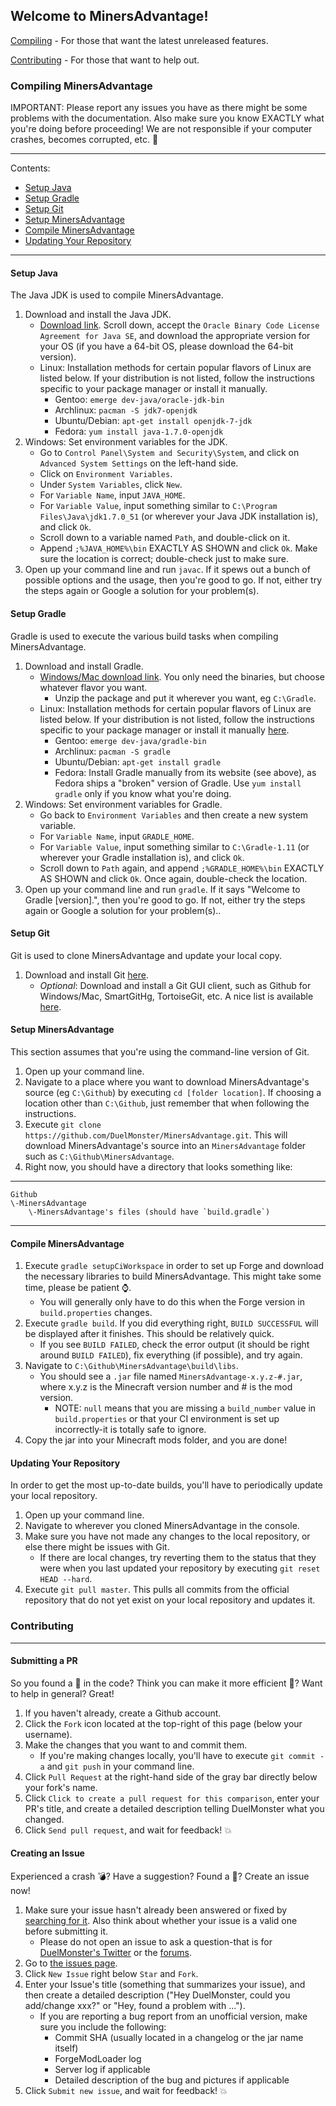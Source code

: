 ## Welcome to MinersAdvantage!

[Compiling](#compiling-minersadvantage) - For those that want the latest unreleased features.

[Contributing](#contributing) - For those that want to help out.

### Compiling MinersAdvantage
IMPORTANT: Please report any issues you have as there might be some problems with the documentation.
Also make sure you know EXACTLY what you're doing before proceeding!  We are not responsible if your computer crashes, becomes corrupted, etc. :see_no_evil:
***
Contents:
- [Setup Java](#setup-java)
- [Setup Gradle](#setup-gradle)
- [Setup Git](#setup-git)
- [Setup MinersAdvantage](#setup-minersadvantage)
- [Compile MinersAdvantage](#compile-minersadvantage)
- [Updating Your Repository](#updating-your-repository)
***
#### Setup Java
The Java JDK is used to compile MinersAdvantage.

1. Download and install the Java JDK.
	* [Download link](http://www.oracle.com/technetwork/java/javase/downloads/index.html).  Scroll down, accept the `Oracle Binary Code License Agreement for Java SE`, and download the appropriate version for your OS (if you have a 64-bit OS, please download the 64-bit version).
	* Linux: Installation methods for certain popular flavors of Linux are listed below.  If your distribution is not listed, follow the instructions specific to your package manager or install it manually.
		* Gentoo: `emerge dev-java/oracle-jdk-bin`
		* Archlinux: `pacman -S jdk7-openjdk`
		* Ubuntu/Debian: `apt-get install openjdk-7-jdk`
		* Fedora: `yum install java-1.7.0-openjdk`
2. Windows: Set environment variables for the JDK.
    * Go to `Control Panel\System and Security\System`, and click on `Advanced System Settings` on the left-hand side.
    * Click on `Environment Variables`.
    * Under `System Variables`, click `New`.
    * For `Variable Name`, input `JAVA_HOME`.
    * For `Variable Value`, input something similar to `C:\Program Files\Java\jdk1.7.0_51` (or wherever your Java JDK installation is), and click `Ok`.
    * Scroll down to a variable named `Path`, and double-click on it.
    * Append `;%JAVA_HOME%\bin` EXACTLY AS SHOWN and click `Ok`.  Make sure the location is correct; double-check just to make sure.
3. Open up your command line and run `javac`.  If it spews out a bunch of possible options and the usage, then you're good to go.  If not, either try the steps again or Google a solution for your problem(s).

#### Setup Gradle
Gradle is used to execute the various build tasks when compiling MinersAdvantage.

1. Download and install Gradle.
	* [Windows/Mac download link](http://www.gradle.org/downloads).  You only need the binaries, but choose whatever flavor you want.
		* Unzip the package and put it wherever you want, eg `C:\Gradle`.
	* Linux: Installation methods for certain popular flavors of Linux are listed below.  If your distribution is not listed, follow the instructions specific to your package manager or install it manually [here](http://www.gradle.org/downloads).
		* Gentoo: `emerge dev-java/gradle-bin`
		* Archlinux: `pacman -S gradle`
		* Ubuntu/Debian: `apt-get install gradle`
		* Fedora: Install Gradle manually from its website (see above), as Fedora ships a "broken" version of Gradle.  Use `yum install gradle` only if you know what you're doing.
2. Windows: Set environment variables for Gradle.
	* Go back to `Environment Variables` and then create a new system variable.
	* For `Variable Name`, input `GRADLE_HOME`.
	* For `Variable Value`, input something similar to `C:\Gradle-1.11` (or wherever your Gradle installation is), and click `Ok`.
	* Scroll down to `Path` again, and append `;%GRADLE_HOME%\bin` EXACTLY AS SHOWN and click `Ok`.  Once again, double-check the location.
3. Open up your command line and run `gradle`.  If it says "Welcome to Gradle [version].", then you're good to go.  If not, either try the steps again or Google a solution for your problem(s)..

#### Setup Git
Git is used to clone MinersAdvantage and update your local copy.

1. Download and install Git [here](http://git-scm.com/download/).
	* *Optional*: Download and install a Git GUI client, such as Github for Windows/Mac, SmartGitHg, TortoiseGit, etc.  A nice list is available [here](http://git-scm.com/downloads/guis).

#### Setup MinersAdvantage
This section assumes that you're using the command-line version of Git.

1. Open up your command line.
2. Navigate to a place where you want to download MinersAdvantage's source (eg `C:\Github`) by executing `cd [folder location]`.  If choosing a location other than `C:\Github`, just remember that when following the instructions.
3. Execute `git clone https://github.com/DuelMonster/MinersAdvantage.git`.  This will download MinersAdvantage's source into an `MinersAdvantage` folder
such as `C:\Github\MinersAdvantage`.
4. Right now, you should have a directory that looks something like:

***
	Github
	\-MinersAdvantage
		\-MinersAdvantage's files (should have `build.gradle`)
***

#### Compile MinersAdvantage
1. Execute `gradle setupCiWorkspace` in order to set up Forge and download the necessary libraries to build MinersAdvantage.  This might take some time, please be patient :watch:.
	* You will generally only have to do this when the Forge version in `build.properties` changes.
2. Execute `gradle build`. If you did everything right, `BUILD SUCCESSFUL` will be displayed after it finishes.  This should be relatively quick.
    * If you see `BUILD FAILED`, check the error output (it should be right around `BUILD FAILED`), fix everything (if possible), and try again.
3. Navigate to `C:\Github\MinersAdvantage\build\libs`.
    *  You should see a `.jar` file named `MinersAdvantage-x.y.z-#.jar`, where x.y.z is the Minecraft version number and # is the mod version.
		* NOTE: `null` means that you are missing a `build_number` value in `build.properties` or that your CI environment is set up incorrectly-it is totally safe to ignore.
4. Copy the jar into your Minecraft mods folder, and you are done!

#### Updating Your Repository
In order to get the most up-to-date builds, you'll have to periodically update your local repository.

1. Open up your command line.
2. Navigate to wherever you cloned MinersAdvantage in the console.
3. Make sure you have not made any changes to the local repository, or else there might be issues with Git.
	* If there are local changes, try reverting them to the status that they were when you last updated your repository by executing `git reset HEAD --hard`.
4. Execute `git pull master`.  This pulls all commits from the official repository that do not yet exist on your local repository and updates it.

### Contributing
***
#### Submitting a PR
So you found a :bug: in the code?  Think you can make it more efficient :dash:?  Want to help in general?  Great!

1. If you haven't already, create a Github account.
2. Click the `Fork` icon located at the top-right of this page (below your username).
3. Make the changes that you want to and commit them.
	* If you're making changes locally, you'll have to execute `git commit -a` and `git push` in your command line.
4. Click `Pull Request` at the right-hand side of the gray bar directly below your fork's name.
5. Click `Click to create a pull request for this comparison`, enter your PR's title, and create a detailed description telling DuelMonster what you changed.
6. Click `Send pull request`, and wait for feedback! :boom:

#### Creating an Issue
Experienced a crash :bomb:?  Have a suggestion?  Found a :bug:?  Create an issue now!

1. Make sure your issue hasn't already been answered or fixed by [searching for it](https://github.com/DuelMonster/MinersAdvantage/search?q=&type=Issues).  Also think about whether your issue is a valid one before submitting it.
	* Please do not open an issue to ask a question-that is for [DuelMonster's Twitter](https://twitter.com/DuelMonster/) or the [forums](http://www.minecraftforum.net/forums/mapping-and-modding/minecraft-mods/2372329-minersadvantage-making-mining-easier).
2. Go to [the issues page](https://github.com/DuelMonster/MinersAdvantage/issues).
3. Click `New Issue` right below `Star` and `Fork`.
4. Enter your Issue's title (something that summarizes your issue), and then create a detailed description ("Hey DuelMonster, could you add/change xxx?" or "Hey, found a problem with ...").
	* If you are reporting a bug report from an unofficial version, make sure you include the following:
		* Commit SHA (usually located in a changelog or the jar name itself)
		* ForgeModLoader log
		* Server log if applicable
		* Detailed description of the bug and pictures if applicable
5. Click `Submit new issue`, and wait for feedback! :boom:
